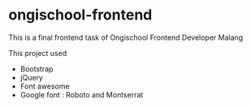 # ongischool-frontend
This is a final frontend task of Ongischool Frontend Developer Malang

This project used
 - Bootstrap
 - jQuery
 - Font awesome
 - Google font : Roboto and Montserrat

